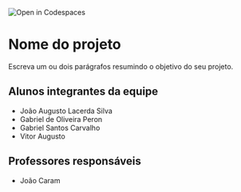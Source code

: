 ![Open in Codespaces](https://classroom.github.com/assets/open-in-codespaces-abfff4d4e15f9e1bd8274d9a39a0befe03a0632bb0f153d0ec72ff541cedbe34.svg)
# Nome do projeto
Escreva um ou dois parágrafos resumindo o objetivo do seu projeto.

## Alunos integrantes da equipe

* João Augusto Lacerda Silva
* Gabriel de Oliveira Peron
* Gabriel Santos Carvalho
* Vitor Augusto

## Professores responsáveis

* João Caram

